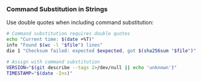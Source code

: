 ### Command Substitution in Strings

Use double quotes when including command substitution:

```bash
# Command substitution requires double quotes
echo "Current time: $(date +%T)"
info "Found $(wc -l "$file") lines"
die 1 "Checksum failed: expected $expected, got $(sha256sum "$file")"

# Assign with command substitution
VERSION="$(git describe --tags 2>/dev/null || echo 'unknown')"
TIMESTAMP="$(date -Ins)"
```
